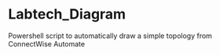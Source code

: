 # Labtech_Diagram
Powershell script to automatically draw a simple topology from ConnectWise Automate 
